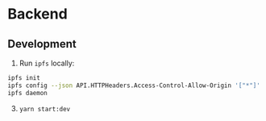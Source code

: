 # Backend

## Development

1. Run `ipfs` locally:

```bash
ipfs init
ipfs config --json API.HTTPHeaders.Access-Control-Allow-Origin '["*"]'
ipfs daemon
```

3. `yarn start:dev`
